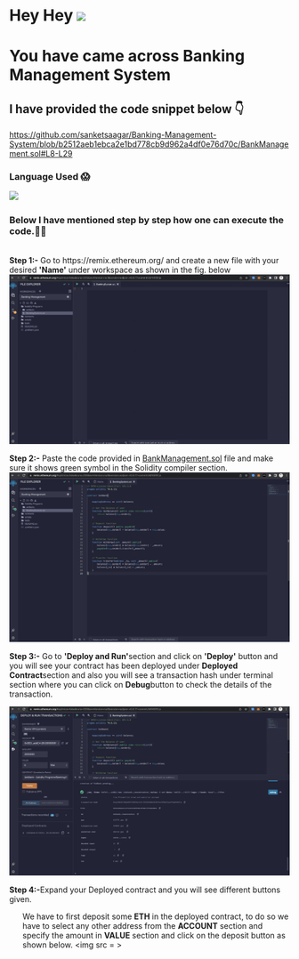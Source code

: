 # Hey Hey <a> <img width= "40px " src = "https://camo.githubusercontent.com/e8e7b06ecf583bc040eb60e44eb5b8e0ecc5421320a92929ce21522dbc34c891/68747470733a2f2f6d656469612e67697068792e636f6d2f6d656469612f6876524a434c467a6361737252346961377a2f67697068792e676966"> </a>

# You have came across Banking Management System

## I have provided the code snippet below :point_down:
https://github.com/sanketsaagar/Banking-Management-System/blob/b2512aeb1ebca2e1bd778cb9d962a4df0e76d70c/BankManagement.sol#L8-L29

### Language Used :scream:
<p align="left">
  <a href="https://skillicons.dev">
    <img src="https://skillicons.dev/icons?i=solidity" />
  </a>
</p>

### Below I have mentioned step by step how one can execute the code.:walking_man:

<br>
<b>Step 1:-</b> Go to https://remix.ethereum.org/ and create a new file with your desired <b> 'Name'</b> under workspace as shown in the fig. below
<img src = https://github.com/sanketsaagar/Banking-Management-System/blob/938060056e08b4133650176fa88f852b5ba535d4/step%201.png>


<b>Step 2:-</b> Paste the code provided in <a href="https://github.com/sanketsaagar/Banking-Management-System/blob/92e46016129458cb82206539a28a13fa4123980b/BankManagement.sol">BankManagement.sol</a> file and make sure it shows green symbol in the Solidity compiler section.
<img src = https://github.com/sanketsaagar/Banking-Management-System/blob/4dcb76a16e26427a24d50f0aaa5beb88102b1b4f/step%202.png>



<b>Step 3:-</b> Go to <b>'Deploy and Run'</b>section and click on <b>'Deploy'</b> button and you will see your contract has been deployed under <b> Deployed Contract</b>section and also you will see a transaction hash under terminal section where you can click on <b>Debug</b>button to check the details of the transaction.

<img src = https://github.com/sanketsaagar/Banking-Management-System/blob/b159faca68aa71a54845d8182c6df5b3f91a8420/step%203.png>


<b>Step 4:-</b>Expand your Deployed contract and you will see different buttons given.
            <ol> We have to first deposit some <b>ETH</b> in the deployed contract, to do so we have to select any other address 
             from the <b>ACCOUNT</b> section and specify the amount in <b>VALUE</b> section and click on the deposit button as 
              shown below.
             <img src = >



</br>